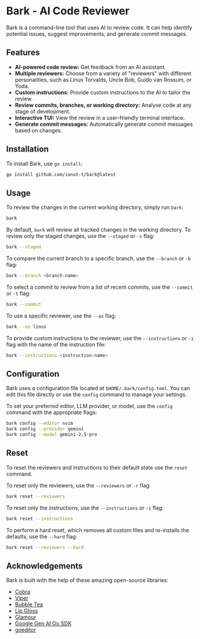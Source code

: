 # Bark - AI Code Reviewer

Bark is a command-line tool that uses AI to review code. It can help identify potential issues, suggest improvements, and generate commit messages.

## Features

- **AI-powered code review:** Get feedback from an AI assistant.
- **Multiple reviewers:** Choose from a variety of "reviewers" with different personalities, such as Linus Torvalds, Uncle Bob, Guido van Rossum, or Yoda.
- **Custom instructions:** Provide custom instructions to the AI to tailor the review.
- **Review commits, branches, or working directory:** Analyse code at any stage of development.
- **Interactive TUI:** View the review in a user-friendly terminal interface.
- **Generate commit messages:** Automatically generate commit messages based on changes.

## Installation

To install Bark, use `go install`:

```bash
go install github.com/ionut-t/bark@latest
```

## Usage

To review the changes in the current working directory, simply run `bark`:

```bash
bark
```

By default, `bark` will review all tracked changes in the working directory. To review only the staged changes, use the `--staged` or `-s` flag:

```bash
bark --staged
```

To compare the current branch to a specific branch, use the `--branch` or `-b` flag:

```bash
bark --branch <branch-name>
```

To select a commit to review from a list of recent commits, use the `--commit` or `-t` flag:

```bash
bark --commit
```

To use a specific reviewer, use the `--as` flag:

```bash
bark --as linus
```

To provide custom instructions to the reviewer, use the `--instructions` or `-i` flag with the name of the instruction file:

```bash
bark --instructions <instruction-name>
```

## Configuration

Bark uses a configuration file located at `$HOME/.bark/config.toml`. You can edit this file directly or use the `config` command to manage your settings.

To set your preferred editor, LLM provider, or model, use the `config` command with the appropriate flags:

```bash
bark config --editor nvim
bark config --provider gemini
bark config --model gemini-2.5-pro
```

## Reset

To reset the reviewers and instructions to their default state use the `reset` command.

To reset only the reviewers, use the `--reviewers` or `-r` flag:

```bash
bark reset --reviewers
```

To reset only the instructions, use the `--instructions` or `-i` flag:

```bash
bark reset --instructions
```

To perform a hard reset, which removes all custom files and re-installs the defaults, use the `--hard` flag:

```bash
bark reset --reviewers --hard
```

## Acknowledgements

Bark is built with the help of these amazing open-source libraries:

- [Cobra](https://github.com/spf13/cobra)
- [Viper](https://github.com/spf13/viper)
- [Bubble Tea](https://github.com/charmbracelet/bubbletea)
- [Lip Gloss](https://github.com/charmbracelet/lipgloss)
- [Glamour](https://github.com/charmbracelet/glamour)
- [Google Gen AI Go SDK](https://github.com/googleapis/go-genai)
- [goeditor](https://github.com/ionut-t/goeditor)

